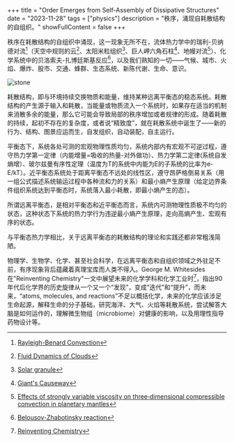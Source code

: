 +++
title = "Order Emerges from Self-Assembly of Dissipative Structures"
date = "2023-11-28"
tags = ["physics"]
description = "秩序，涌现自耗散结构的自组织。"
showFullContent = false
+++

秩序在耗散结构的自组织中涌现，这一现象无所不在，流体热力学中的瑞利-贝纳德对流[^11]（天空中规则的云[^5]、太阳米粒组织[^13]、巨人岬六角石柱[^12]、地幔对流[^14]）、化学系统中的贝洛索夫-扎博廷斯基反应[^10]，以及我们熟知的一切——气候、城市、火焰、爆炸、股市、交通、蜂群、生态系统、新陈代谢、生命、意识。

![stone](https://cmbbq.github.io/img/stone.webp)

耗散结构，即与环境持续交换物质和能量，维持某种远离平衡态的稳态系统。耗散结构的产生源于输入和耗散，当能量或物质流入一个系统时，如果存在适当的机制来消散多余的能量，那么它可能会导致局部的秩序增加或者规律的形成。随着耗散的持续，起初不存在的复杂度，或者说“精致度”，就在耗散系统中诞生了——新的行为、结构、图景应运而生，自发组织，自动装配，自主运行。

平衡态下，系统各处可测的宏观物理性质均匀，系统内部内有宏观不可逆过程，遵守热力学第一定律（内能增量=吸收的热量-对外做功）、热力学第二定律(系统自发熵增）、玻尔兹曼有序性定理（温度为T的系统中内能为E的子系统的比率为e-E/kT）。近平衡态系统处于距离平衡态不远处的线性区，遵守昂萨格倒易关系（用一组公式描述系统输运过程中各种流和力的关系）和最小熵产生原理（给定边界条件组织系统达到平衡态时，系统落入最小耗散，即最小熵产生的态）。

所谓远离平衡态，是相对平衡态和近平衡态而言，系统内可测物理性质极不均匀的状态，这种状态下系统的热力学行为违逆最小熵产生原理，走向高熵产生、宏观有序的状态。

与平衡态热力学相比，关于远离平衡态的耗散结构的理论和实践还都非常粗浅简陋。

物理学、生物学、化学、甚至社会科学，在远离平衡态和自组织领域之外驻足不前，有序现象背后蕴藏着真理宝库而人类不得入。George M. Whitesides在"Reinventing Chemistry"一文中展望未来的化学学科和化学工业时[^1]，指出90年代后化学界的历史旋律从一个又一个“发现”，变成“迭代”和“提升”，而未来，“atoms, molecules, and reactions”不足以概括化学，未来的化学应该涉足生命起源，解释生命的分子基础，研究海洋、大气、火焰等耗散系统，尝试解答大脑是如何运作的，理解微生物组（microbiome）对健康的影响，以及用理性指导药物设计等。

[^1]: [Reinventing Chemistry](https://gmwgroup.harvard.edu/sites/projects.iq.harvard.edu/files/gmwgroup/files/1241_0.pdf)
[^2]: [Macroscopic Synthesis of Self-Asssembled Dissipative Structures](https://gmwgroup.harvard.edu/sites/projects.iq.harvard.edu/files/gmwgroup/files/752.pdf)
[^3]: [Dissipative Systems](https://gmwgroup.harvard.edu/dissipative-systems)
[^4]: [Dissipative Structures, Organisms and Evolution](https://www.ncbi.nlm.nih.gov/pmc/articles/PMC7712552/)
[^5]: [Fluid Dynamics of Clouds](https://physics.aps.org/articles/v15/s67)
[^6]: [Dynamic Self-Assembly of Magnetized, Millimetre-Sized Objects Rotating at a Liquid-Air Interface](https://gmwgroup.harvard.edu/sites/projects.iq.harvard.edu/files/gmwgroup/files/714.pdf)
[^7]: [Dissipative Self-assembly of Particles Interacting through Time-Oscillatory Potentials](https://www.pnas.org/doi/10.1073/pnas.1406122111)
[^8]: [Flowing Crystals: Nonequilibrium Structure of Foam](https://gmwgroup.harvard.edu/sites/projects.iq.harvard.edu/files/965.pdf)
[^9]: [Warning Signals for Eruptive Events in Spreading Fires](https://gmwgroup.harvard.edu/sites/projects.iq.harvard.edu/files/gmwgroup/files/1246_0.pdf)
[^10]: [Belousov-Zhabotinsky reaction](http://www.scholarpedia.org/article/Belousov-Zhabotinsky_reaction)
[^11]: [Rayleigh-Benard Convection](https://web.archive.org/web/19980713081332/http://wessex.ucsd.edu/alp/rb.html)
[^12]: [Giant's Causeway](https://en.wikipedia.org/wiki/Giant%27s_Causeway)
[^13]: [Solar granule](https://en.wikipedia.org/wiki/Solar_granule)
[^14]: [Effects of strongly variable viscosity on three‐dimensional compressible convection in planetary mantles](http://jupiter.ethz.ch/~pjt/papers/Tackley1996JGR_VarVisc.pdf)
[^15]: [自组织与耗散结构](https://sass.usst.edu.cn/2021/1021/c12540a256826/page.htm) 